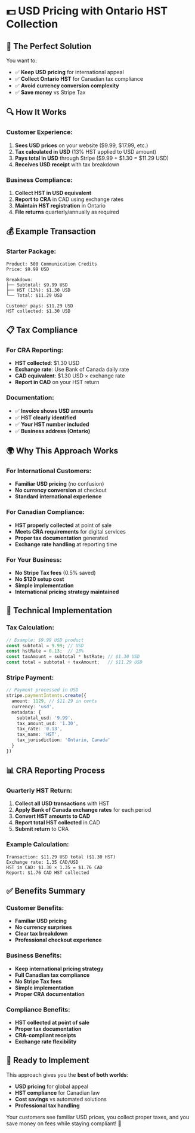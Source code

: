 # 💵 USD Pricing with Ontario HST Collection

## 🎯 **The Perfect Solution**

You want to:
- ✅ **Keep USD pricing** for international appeal
- ✅ **Collect Ontario HST** for Canadian tax compliance
- ✅ **Avoid currency conversion complexity**
- ✅ **Save money** vs Stripe Tax

## 🔍 **How It Works**

### **Customer Experience:**
1. **Sees USD prices** on your website ($9.99, $17.99, etc.)
2. **Tax calculated in USD** (13% HST applied to USD amount)
3. **Pays total in USD** through Stripe ($9.99 + $1.30 = $11.29 USD)
4. **Receives USD receipt** with tax breakdown

### **Business Compliance:**
1. **Collect HST in USD equivalent** 
2. **Report to CRA** in CAD using exchange rates
3. **Maintain HST registration** in Ontario
4. **File returns** quarterly/annually as required

## 💰 **Example Transaction**

### **Starter Package:**
```
Product: 500 Communication Credits
Price: $9.99 USD

Breakdown:
├── Subtotal: $9.99 USD
├── HST (13%): $1.30 USD
└── Total: $11.29 USD

Customer pays: $11.29 USD
HST collected: $1.30 USD
```

## 📋 **Tax Compliance**

### **For CRA Reporting:**
- **HST collected**: $1.30 USD
- **Exchange rate**: Use Bank of Canada daily rate
- **CAD equivalent**: $1.30 USD × exchange rate
- **Report in CAD** on your HST return

### **Documentation:**
- ✅ **Invoice shows USD amounts**
- ✅ **HST clearly identified**
- ✅ **Your HST number included**
- ✅ **Business address (Ontario)**

## 🌍 **Why This Approach Works**

### **For International Customers:**
- **Familiar USD pricing** (no confusion)
- **No currency conversion** at checkout
- **Standard international experience**

### **For Canadian Compliance:**
- **HST properly collected** at point of sale
- **Meets CRA requirements** for digital services
- **Proper tax documentation** generated
- **Exchange rate handling** at reporting time

### **For Your Business:**
- **No Stripe Tax fees** (0.5% saved)
- **No $120 setup cost** 
- **Simple implementation**
- **International pricing strategy maintained**

## 🔧 **Technical Implementation**

### **Tax Calculation:**
```typescript
// Example: $9.99 USD product
const subtotal = 9.99; // USD
const hstRate = 0.13;  // 13%
const taxAmount = subtotal * hstRate; // $1.30 USD
const total = subtotal + taxAmount;   // $11.29 USD
```

### **Stripe Payment:**
```typescript
// Payment processed in USD
stripe.paymentIntents.create({
  amount: 1129, // $11.29 in cents
  currency: 'usd',
  metadata: {
    subtotal_usd: '9.99',
    tax_amount_usd: '1.30',
    tax_rate: '0.13',
    tax_name: 'HST',
    tax_jurisdiction: 'Ontario, Canada'
  }
})
```

## 📊 **CRA Reporting Process**

### **Quarterly HST Return:**
1. **Collect all USD transactions** with HST
2. **Apply Bank of Canada exchange rates** for each period
3. **Convert HST amounts to CAD**
4. **Report total HST collected** in CAD
5. **Submit return** to CRA

### **Example Calculation:**
```
Transaction: $11.29 USD total ($1.30 HST)
Exchange rate: 1.35 CAD/USD
HST in CAD: $1.30 × 1.35 = $1.76 CAD
Report: $1.76 CAD HST collected
```

## ✅ **Benefits Summary**

### **Customer Benefits:**
- **Familiar USD pricing**
- **No currency surprises**
- **Clear tax breakdown**
- **Professional checkout experience**

### **Business Benefits:**
- **Keep international pricing strategy**
- **Full Canadian tax compliance**
- **No Stripe Tax fees**
- **Simple implementation**
- **Proper CRA documentation**

### **Compliance Benefits:**
- **HST collected at point of sale**
- **Proper tax documentation**
- **CRA-compliant receipts**
- **Exchange rate flexibility**

## 🚀 **Ready to Implement**

This approach gives you the **best of both worlds**:
- **USD pricing** for global appeal
- **HST compliance** for Canadian law
- **Cost savings** vs automated solutions
- **Professional tax handling**

Your customers see familiar USD prices, you collect proper taxes, and you save money on fees while staying compliant! 🎉 